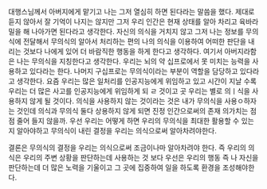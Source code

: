 대행스님께서 아버지에게 맡기고 나는 그저 열심히 하면 된다라는 말씀을 했다. 제대로 듣지 않아서 잘 기억이 나지는 않지만 그저 우리 인간은 현재 상태를 알아 차리고 육바라밀을 해 나아가면 된다라고 생각한다. 자신의 의식을 거치지 않고 그저 나는 정보를 무의식에 전달해서 무의식의 알아서 처리하는 편의 나의 의식을 이용하여 어떠한 판단을 내리는 것보다 나에게 있어 더 바람직한 행동을 하게 한다고 생각하다. 여기서 아버지라함은 나는 무의식을 지칭한다고 생각한다. 우리는 뇌의 약 십프로에서 못 미치는 능력을 사용하고 있다라는 한다. 나머지 구십프로는 무의식이라는 부분이 역할을 담당하고 있다라고 생각한다. 요즘 우리는 많은 일처리를 인공지능에게 위임하고 있고 시간이 지날 수록 우리는 더 많은 사고를 인공지능에게 위임하게 되 ㄹ 것이고 곳 우리는 별로 의ㅣ식을 사용하지 않게 될 것이다. 의식을 사용하지 않는 것이라는 것은 내가 무의식을 사용ㅇ하자는 것인데 의식과 무의식 둘다 상용하지 않게 되면 진정 인간으로써의 존재 의가치는 점점 줄어 들지 않을까. 우선 우리는 어떻게 하면 우리의 무의식을 최대한 활용할 수 있는지 알아야하고 무의식이 내린 결정을 우리는 의식으로써 알아차려야한다.


결론은 무의식의 결정을 우리는 의식으로써 조금이나마 알아차려야 한다. 즉 우리의 의식은 우리의 주변 상황을 판단하는데 사용하는 것 보다 우선은 우리의 행동 즉 나 자신을 판단하는데 더 많은 노력을 기울이고 그 곳에 집중하여 일을 하도록 환경을 조성해야한다.
